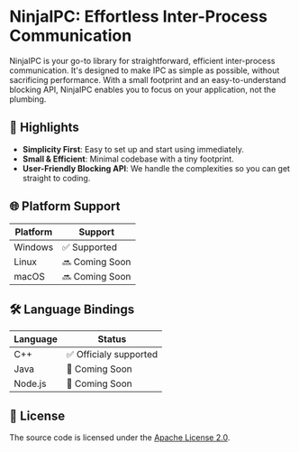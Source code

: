 # NinjaIPC: Effortless Inter-Process Communication

NinjaIPC is your go-to library for straightforward, efficient inter-process communication. It's designed to make IPC as simple as possible, without sacrificing performance. With a small footprint and an easy-to-understand blocking API, NinjaIPC enables you to focus on your application, not the plumbing.

## 🌟 Highlights

- **Simplicity First**: Easy to set up and start using immediately.
- **Small & Efficient**: Minimal codebase with a tiny footprint.
- **User-Friendly Blocking API**: We handle the complexities so you can get straight to coding.

## 🌐 Platform Support

| Platform  | Support         |
|-----------|-----------------|
| Windows   | ✅ Supported     |
| Linux     | 🔜 Coming Soon  |
| macOS     | 🔜 Coming Soon  |

## 🛠 Language Bindings

| Language  | Status          |
|-----------|-----------------|
| C++       | ✅ Officialy supported |
| Java      | 🚀 Coming Soon  |
| Node.js   | 🚀 Coming Soon  |

## 📄 License

The source code is licensed under the [Apache License 2.0](LICENSE).
